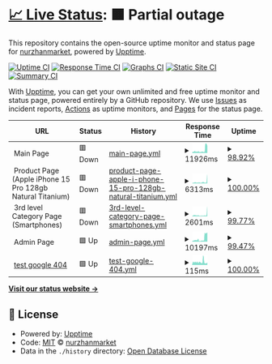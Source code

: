 # [📈 Live Status](https://nurzhanmarket.github.io/upptime): <!--live status--> **🟧 Partial outage**

This repository contains the open-source uptime monitor and status page for [nurzhanmarket](https://nurzhanmarket.github.io/upptime), powered by [Upptime](https://github.com/upptime/upptime).

[![Uptime CI](https://github.com/nurzhanmarket/upptime/workflows/Uptime%20CI/badge.svg)](https://github.com/nurzhanmarket/upptime/actions?query=workflow%3A%22Uptime+CI%22)
[![Response Time CI](https://github.com/nurzhanmarket/upptime/workflows/Response%20Time%20CI/badge.svg)](https://github.com/nurzhanmarket/upptime/actions?query=workflow%3A%22Response+Time+CI%22)
[![Graphs CI](https://github.com/nurzhanmarket/upptime/workflows/Graphs%20CI/badge.svg)](https://github.com/nurzhanmarket/upptime/actions?query=workflow%3A%22Graphs+CI%22)
[![Static Site CI](https://github.com/nurzhanmarket/upptime/workflows/Static%20Site%20CI/badge.svg)](https://github.com/nurzhanmarket/upptime/actions?query=workflow%3A%22Static+Site+CI%22)
[![Summary CI](https://github.com/nurzhanmarket/upptime/workflows/Summary%20CI/badge.svg)](https://github.com/nurzhanmarket/upptime/actions?query=workflow%3A%22Summary+CI%22)

With [Upptime](https://upptime.js.org), you can get your own unlimited and free uptime monitor and status page, powered entirely by a GitHub repository. We use [Issues](https://github.com/nurzhanmarket/upptime/issues) as incident reports, [Actions](https://github.com/nurzhanmarket/upptime/actions) as uptime monitors, and [Pages](https://nurzhanmarket.github.io/upptime) for the status page.

<!--start: status pages-->
<!-- This summary is generated by Upptime (https://github.com/upptime/upptime) -->
<!-- Do not edit this manually, your changes will be overwritten -->
<!-- prettier-ignore -->
| URL | Status | History | Response Time | Uptime |
| --- | ------ | ------- | ------------- | ------ |
| <img alt="" src="https://icons.duckduckgo.com/ip3/null.ico" height="13"> Main Page | 🟥 Down | [main-page.yml](https://github.com/nurzhanmarket/upptime/commits/HEAD/history/main-page.yml) | <details><summary><img alt="Response time graph" src="./graphs/main-page/response-time-week.png" height="20"> 11926ms</summary><br><a href="https://nurzhanmarket.github.io/upptime/history/main-page"><img alt="Response time 7857" src="https://img.shields.io/endpoint?url=https%3A%2F%2Fraw.githubusercontent.com%2Fnurzhanmarket%2Fupptime%2FHEAD%2Fapi%2Fmain-page%2Fresponse-time.json"></a><br><a href="https://nurzhanmarket.github.io/upptime/history/main-page"><img alt="24-hour response time 22532" src="https://img.shields.io/endpoint?url=https%3A%2F%2Fraw.githubusercontent.com%2Fnurzhanmarket%2Fupptime%2FHEAD%2Fapi%2Fmain-page%2Fresponse-time-day.json"></a><br><a href="https://nurzhanmarket.github.io/upptime/history/main-page"><img alt="7-day response time 11926" src="https://img.shields.io/endpoint?url=https%3A%2F%2Fraw.githubusercontent.com%2Fnurzhanmarket%2Fupptime%2FHEAD%2Fapi%2Fmain-page%2Fresponse-time-week.json"></a><br><a href="https://nurzhanmarket.github.io/upptime/history/main-page"><img alt="30-day response time 7857" src="https://img.shields.io/endpoint?url=https%3A%2F%2Fraw.githubusercontent.com%2Fnurzhanmarket%2Fupptime%2FHEAD%2Fapi%2Fmain-page%2Fresponse-time-month.json"></a><br><a href="https://nurzhanmarket.github.io/upptime/history/main-page"><img alt="1-year response time 7857" src="https://img.shields.io/endpoint?url=https%3A%2F%2Fraw.githubusercontent.com%2Fnurzhanmarket%2Fupptime%2FHEAD%2Fapi%2Fmain-page%2Fresponse-time-year.json"></a></details> | <details><summary><a href="https://nurzhanmarket.github.io/upptime/history/main-page">98.92%</a></summary><a href="https://nurzhanmarket.github.io/upptime/history/main-page"><img alt="All-time uptime 99.25%" src="https://img.shields.io/endpoint?url=https%3A%2F%2Fraw.githubusercontent.com%2Fnurzhanmarket%2Fupptime%2FHEAD%2Fapi%2Fmain-page%2Fuptime.json"></a><br><a href="https://nurzhanmarket.github.io/upptime/history/main-page"><img alt="24-hour uptime 94.19%" src="https://img.shields.io/endpoint?url=https%3A%2F%2Fraw.githubusercontent.com%2Fnurzhanmarket%2Fupptime%2FHEAD%2Fapi%2Fmain-page%2Fuptime-day.json"></a><br><a href="https://nurzhanmarket.github.io/upptime/history/main-page"><img alt="7-day uptime 98.92%" src="https://img.shields.io/endpoint?url=https%3A%2F%2Fraw.githubusercontent.com%2Fnurzhanmarket%2Fupptime%2FHEAD%2Fapi%2Fmain-page%2Fuptime-week.json"></a><br><a href="https://nurzhanmarket.github.io/upptime/history/main-page"><img alt="30-day uptime 99.25%" src="https://img.shields.io/endpoint?url=https%3A%2F%2Fraw.githubusercontent.com%2Fnurzhanmarket%2Fupptime%2FHEAD%2Fapi%2Fmain-page%2Fuptime-month.json"></a><br><a href="https://nurzhanmarket.github.io/upptime/history/main-page"><img alt="1-year uptime 99.25%" src="https://img.shields.io/endpoint?url=https%3A%2F%2Fraw.githubusercontent.com%2Fnurzhanmarket%2Fupptime%2FHEAD%2Fapi%2Fmain-page%2Fuptime-year.json"></a></details>
| <img alt="" src="https://icons.duckduckgo.com/ip3/null.ico" height="13"> Product Page (Apple iPhone 15 Pro 128gb Natural Titanium) | 🟥 Down | [product-page-apple-i-phone-15-pro-128gb-natural-titanium.yml](https://github.com/nurzhanmarket/upptime/commits/HEAD/history/product-page-apple-i-phone-15-pro-128gb-natural-titanium.yml) | <details><summary><img alt="Response time graph" src="./graphs/product-page-apple-i-phone-15-pro-128gb-natural-titanium/response-time-week.png" height="20"> 6313ms</summary><br><a href="https://nurzhanmarket.github.io/upptime/history/product-page-apple-i-phone-15-pro-128gb-natural-titanium"><img alt="Response time 3660" src="https://img.shields.io/endpoint?url=https%3A%2F%2Fraw.githubusercontent.com%2Fnurzhanmarket%2Fupptime%2FHEAD%2Fapi%2Fproduct-page-apple-i-phone-15-pro-128gb-natural-titanium%2Fresponse-time.json"></a><br><a href="https://nurzhanmarket.github.io/upptime/history/product-page-apple-i-phone-15-pro-128gb-natural-titanium"><img alt="24-hour response time 22236" src="https://img.shields.io/endpoint?url=https%3A%2F%2Fraw.githubusercontent.com%2Fnurzhanmarket%2Fupptime%2FHEAD%2Fapi%2Fproduct-page-apple-i-phone-15-pro-128gb-natural-titanium%2Fresponse-time-day.json"></a><br><a href="https://nurzhanmarket.github.io/upptime/history/product-page-apple-i-phone-15-pro-128gb-natural-titanium"><img alt="7-day response time 6313" src="https://img.shields.io/endpoint?url=https%3A%2F%2Fraw.githubusercontent.com%2Fnurzhanmarket%2Fupptime%2FHEAD%2Fapi%2Fproduct-page-apple-i-phone-15-pro-128gb-natural-titanium%2Fresponse-time-week.json"></a><br><a href="https://nurzhanmarket.github.io/upptime/history/product-page-apple-i-phone-15-pro-128gb-natural-titanium"><img alt="30-day response time 3660" src="https://img.shields.io/endpoint?url=https%3A%2F%2Fraw.githubusercontent.com%2Fnurzhanmarket%2Fupptime%2FHEAD%2Fapi%2Fproduct-page-apple-i-phone-15-pro-128gb-natural-titanium%2Fresponse-time-month.json"></a><br><a href="https://nurzhanmarket.github.io/upptime/history/product-page-apple-i-phone-15-pro-128gb-natural-titanium"><img alt="1-year response time 3660" src="https://img.shields.io/endpoint?url=https%3A%2F%2Fraw.githubusercontent.com%2Fnurzhanmarket%2Fupptime%2FHEAD%2Fapi%2Fproduct-page-apple-i-phone-15-pro-128gb-natural-titanium%2Fresponse-time-year.json"></a></details> | <details><summary><a href="https://nurzhanmarket.github.io/upptime/history/product-page-apple-i-phone-15-pro-128gb-natural-titanium">100.00%</a></summary><a href="https://nurzhanmarket.github.io/upptime/history/product-page-apple-i-phone-15-pro-128gb-natural-titanium"><img alt="All-time uptime 100.00%" src="https://img.shields.io/endpoint?url=https%3A%2F%2Fraw.githubusercontent.com%2Fnurzhanmarket%2Fupptime%2FHEAD%2Fapi%2Fproduct-page-apple-i-phone-15-pro-128gb-natural-titanium%2Fuptime.json"></a><br><a href="https://nurzhanmarket.github.io/upptime/history/product-page-apple-i-phone-15-pro-128gb-natural-titanium"><img alt="24-hour uptime 100.00%" src="https://img.shields.io/endpoint?url=https%3A%2F%2Fraw.githubusercontent.com%2Fnurzhanmarket%2Fupptime%2FHEAD%2Fapi%2Fproduct-page-apple-i-phone-15-pro-128gb-natural-titanium%2Fuptime-day.json"></a><br><a href="https://nurzhanmarket.github.io/upptime/history/product-page-apple-i-phone-15-pro-128gb-natural-titanium"><img alt="7-day uptime 100.00%" src="https://img.shields.io/endpoint?url=https%3A%2F%2Fraw.githubusercontent.com%2Fnurzhanmarket%2Fupptime%2FHEAD%2Fapi%2Fproduct-page-apple-i-phone-15-pro-128gb-natural-titanium%2Fuptime-week.json"></a><br><a href="https://nurzhanmarket.github.io/upptime/history/product-page-apple-i-phone-15-pro-128gb-natural-titanium"><img alt="30-day uptime 100.00%" src="https://img.shields.io/endpoint?url=https%3A%2F%2Fraw.githubusercontent.com%2Fnurzhanmarket%2Fupptime%2FHEAD%2Fapi%2Fproduct-page-apple-i-phone-15-pro-128gb-natural-titanium%2Fuptime-month.json"></a><br><a href="https://nurzhanmarket.github.io/upptime/history/product-page-apple-i-phone-15-pro-128gb-natural-titanium"><img alt="1-year uptime 100.00%" src="https://img.shields.io/endpoint?url=https%3A%2F%2Fraw.githubusercontent.com%2Fnurzhanmarket%2Fupptime%2FHEAD%2Fapi%2Fproduct-page-apple-i-phone-15-pro-128gb-natural-titanium%2Fuptime-year.json"></a></details>
| <img alt="" src="https://icons.duckduckgo.com/ip3/null.ico" height="13"> 3rd level Category Page (Smartphones) | 🟥 Down | [3rd-level-category-page-smartphones.yml](https://github.com/nurzhanmarket/upptime/commits/HEAD/history/3rd-level-category-page-smartphones.yml) | <details><summary><img alt="Response time graph" src="./graphs/3rd-level-category-page-smartphones/response-time-week.png" height="20"> 2601ms</summary><br><a href="https://nurzhanmarket.github.io/upptime/history/3rd-level-category-page-smartphones"><img alt="Response time 1956" src="https://img.shields.io/endpoint?url=https%3A%2F%2Fraw.githubusercontent.com%2Fnurzhanmarket%2Fupptime%2FHEAD%2Fapi%2F3rd-level-category-page-smartphones%2Fresponse-time.json"></a><br><a href="https://nurzhanmarket.github.io/upptime/history/3rd-level-category-page-smartphones"><img alt="24-hour response time 17272" src="https://img.shields.io/endpoint?url=https%3A%2F%2Fraw.githubusercontent.com%2Fnurzhanmarket%2Fupptime%2FHEAD%2Fapi%2F3rd-level-category-page-smartphones%2Fresponse-time-day.json"></a><br><a href="https://nurzhanmarket.github.io/upptime/history/3rd-level-category-page-smartphones"><img alt="7-day response time 2601" src="https://img.shields.io/endpoint?url=https%3A%2F%2Fraw.githubusercontent.com%2Fnurzhanmarket%2Fupptime%2FHEAD%2Fapi%2F3rd-level-category-page-smartphones%2Fresponse-time-week.json"></a><br><a href="https://nurzhanmarket.github.io/upptime/history/3rd-level-category-page-smartphones"><img alt="30-day response time 1956" src="https://img.shields.io/endpoint?url=https%3A%2F%2Fraw.githubusercontent.com%2Fnurzhanmarket%2Fupptime%2FHEAD%2Fapi%2F3rd-level-category-page-smartphones%2Fresponse-time-month.json"></a><br><a href="https://nurzhanmarket.github.io/upptime/history/3rd-level-category-page-smartphones"><img alt="1-year response time 1956" src="https://img.shields.io/endpoint?url=https%3A%2F%2Fraw.githubusercontent.com%2Fnurzhanmarket%2Fupptime%2FHEAD%2Fapi%2F3rd-level-category-page-smartphones%2Fresponse-time-year.json"></a></details> | <details><summary><a href="https://nurzhanmarket.github.io/upptime/history/3rd-level-category-page-smartphones">99.77%</a></summary><a href="https://nurzhanmarket.github.io/upptime/history/3rd-level-category-page-smartphones"><img alt="All-time uptime 99.84%" src="https://img.shields.io/endpoint?url=https%3A%2F%2Fraw.githubusercontent.com%2Fnurzhanmarket%2Fupptime%2FHEAD%2Fapi%2F3rd-level-category-page-smartphones%2Fuptime.json"></a><br><a href="https://nurzhanmarket.github.io/upptime/history/3rd-level-category-page-smartphones"><img alt="24-hour uptime 99.99%" src="https://img.shields.io/endpoint?url=https%3A%2F%2Fraw.githubusercontent.com%2Fnurzhanmarket%2Fupptime%2FHEAD%2Fapi%2F3rd-level-category-page-smartphones%2Fuptime-day.json"></a><br><a href="https://nurzhanmarket.github.io/upptime/history/3rd-level-category-page-smartphones"><img alt="7-day uptime 99.77%" src="https://img.shields.io/endpoint?url=https%3A%2F%2Fraw.githubusercontent.com%2Fnurzhanmarket%2Fupptime%2FHEAD%2Fapi%2F3rd-level-category-page-smartphones%2Fuptime-week.json"></a><br><a href="https://nurzhanmarket.github.io/upptime/history/3rd-level-category-page-smartphones"><img alt="30-day uptime 99.84%" src="https://img.shields.io/endpoint?url=https%3A%2F%2Fraw.githubusercontent.com%2Fnurzhanmarket%2Fupptime%2FHEAD%2Fapi%2F3rd-level-category-page-smartphones%2Fuptime-month.json"></a><br><a href="https://nurzhanmarket.github.io/upptime/history/3rd-level-category-page-smartphones"><img alt="1-year uptime 99.84%" src="https://img.shields.io/endpoint?url=https%3A%2F%2Fraw.githubusercontent.com%2Fnurzhanmarket%2Fupptime%2FHEAD%2Fapi%2F3rd-level-category-page-smartphones%2Fuptime-year.json"></a></details>
| <img alt="" src="https://icons.duckduckgo.com/ip3/null.ico" height="13"> Admin Page | 🟩 Up | [admin-page.yml](https://github.com/nurzhanmarket/upptime/commits/HEAD/history/admin-page.yml) | <details><summary><img alt="Response time graph" src="./graphs/admin-page/response-time-week.png" height="20"> 10197ms</summary><br><a href="https://nurzhanmarket.github.io/upptime/history/admin-page"><img alt="Response time 7083" src="https://img.shields.io/endpoint?url=https%3A%2F%2Fraw.githubusercontent.com%2Fnurzhanmarket%2Fupptime%2FHEAD%2Fapi%2Fadmin-page%2Fresponse-time.json"></a><br><a href="https://nurzhanmarket.github.io/upptime/history/admin-page"><img alt="24-hour response time 18171" src="https://img.shields.io/endpoint?url=https%3A%2F%2Fraw.githubusercontent.com%2Fnurzhanmarket%2Fupptime%2FHEAD%2Fapi%2Fadmin-page%2Fresponse-time-day.json"></a><br><a href="https://nurzhanmarket.github.io/upptime/history/admin-page"><img alt="7-day response time 10197" src="https://img.shields.io/endpoint?url=https%3A%2F%2Fraw.githubusercontent.com%2Fnurzhanmarket%2Fupptime%2FHEAD%2Fapi%2Fadmin-page%2Fresponse-time-week.json"></a><br><a href="https://nurzhanmarket.github.io/upptime/history/admin-page"><img alt="30-day response time 7083" src="https://img.shields.io/endpoint?url=https%3A%2F%2Fraw.githubusercontent.com%2Fnurzhanmarket%2Fupptime%2FHEAD%2Fapi%2Fadmin-page%2Fresponse-time-month.json"></a><br><a href="https://nurzhanmarket.github.io/upptime/history/admin-page"><img alt="1-year response time 7083" src="https://img.shields.io/endpoint?url=https%3A%2F%2Fraw.githubusercontent.com%2Fnurzhanmarket%2Fupptime%2FHEAD%2Fapi%2Fadmin-page%2Fresponse-time-year.json"></a></details> | <details><summary><a href="https://nurzhanmarket.github.io/upptime/history/admin-page">99.47%</a></summary><a href="https://nurzhanmarket.github.io/upptime/history/admin-page"><img alt="All-time uptime 99.63%" src="https://img.shields.io/endpoint?url=https%3A%2F%2Fraw.githubusercontent.com%2Fnurzhanmarket%2Fupptime%2FHEAD%2Fapi%2Fadmin-page%2Fuptime.json"></a><br><a href="https://nurzhanmarket.github.io/upptime/history/admin-page"><img alt="24-hour uptime 96.26%" src="https://img.shields.io/endpoint?url=https%3A%2F%2Fraw.githubusercontent.com%2Fnurzhanmarket%2Fupptime%2FHEAD%2Fapi%2Fadmin-page%2Fuptime-day.json"></a><br><a href="https://nurzhanmarket.github.io/upptime/history/admin-page"><img alt="7-day uptime 99.47%" src="https://img.shields.io/endpoint?url=https%3A%2F%2Fraw.githubusercontent.com%2Fnurzhanmarket%2Fupptime%2FHEAD%2Fapi%2Fadmin-page%2Fuptime-week.json"></a><br><a href="https://nurzhanmarket.github.io/upptime/history/admin-page"><img alt="30-day uptime 99.63%" src="https://img.shields.io/endpoint?url=https%3A%2F%2Fraw.githubusercontent.com%2Fnurzhanmarket%2Fupptime%2FHEAD%2Fapi%2Fadmin-page%2Fuptime-month.json"></a><br><a href="https://nurzhanmarket.github.io/upptime/history/admin-page"><img alt="1-year uptime 99.63%" src="https://img.shields.io/endpoint?url=https%3A%2F%2Fraw.githubusercontent.com%2Fnurzhanmarket%2Fupptime%2FHEAD%2Fapi%2Fadmin-page%2Fuptime-year.json"></a></details>
| <img alt="" src="https://icons.duckduckgo.com/ip3/www.google.com.ico" height="13"> [test google 404](https://www.google.com/) | 🟩 Up | [test-google-404.yml](https://github.com/nurzhanmarket/upptime/commits/HEAD/history/test-google-404.yml) | <details><summary><img alt="Response time graph" src="./graphs/test-google-404/response-time-week.png" height="20"> 115ms</summary><br><a href="https://nurzhanmarket.github.io/upptime/history/test-google-404"><img alt="Response time 111" src="https://img.shields.io/endpoint?url=https%3A%2F%2Fraw.githubusercontent.com%2Fnurzhanmarket%2Fupptime%2FHEAD%2Fapi%2Ftest-google-404%2Fresponse-time.json"></a><br><a href="https://nurzhanmarket.github.io/upptime/history/test-google-404"><img alt="24-hour response time 89" src="https://img.shields.io/endpoint?url=https%3A%2F%2Fraw.githubusercontent.com%2Fnurzhanmarket%2Fupptime%2FHEAD%2Fapi%2Ftest-google-404%2Fresponse-time-day.json"></a><br><a href="https://nurzhanmarket.github.io/upptime/history/test-google-404"><img alt="7-day response time 115" src="https://img.shields.io/endpoint?url=https%3A%2F%2Fraw.githubusercontent.com%2Fnurzhanmarket%2Fupptime%2FHEAD%2Fapi%2Ftest-google-404%2Fresponse-time-week.json"></a><br><a href="https://nurzhanmarket.github.io/upptime/history/test-google-404"><img alt="30-day response time 111" src="https://img.shields.io/endpoint?url=https%3A%2F%2Fraw.githubusercontent.com%2Fnurzhanmarket%2Fupptime%2FHEAD%2Fapi%2Ftest-google-404%2Fresponse-time-month.json"></a><br><a href="https://nurzhanmarket.github.io/upptime/history/test-google-404"><img alt="1-year response time 111" src="https://img.shields.io/endpoint?url=https%3A%2F%2Fraw.githubusercontent.com%2Fnurzhanmarket%2Fupptime%2FHEAD%2Fapi%2Ftest-google-404%2Fresponse-time-year.json"></a></details> | <details><summary><a href="https://nurzhanmarket.github.io/upptime/history/test-google-404">100.00%</a></summary><a href="https://nurzhanmarket.github.io/upptime/history/test-google-404"><img alt="All-time uptime 100.00%" src="https://img.shields.io/endpoint?url=https%3A%2F%2Fraw.githubusercontent.com%2Fnurzhanmarket%2Fupptime%2FHEAD%2Fapi%2Ftest-google-404%2Fuptime.json"></a><br><a href="https://nurzhanmarket.github.io/upptime/history/test-google-404"><img alt="24-hour uptime 100.00%" src="https://img.shields.io/endpoint?url=https%3A%2F%2Fraw.githubusercontent.com%2Fnurzhanmarket%2Fupptime%2FHEAD%2Fapi%2Ftest-google-404%2Fuptime-day.json"></a><br><a href="https://nurzhanmarket.github.io/upptime/history/test-google-404"><img alt="7-day uptime 100.00%" src="https://img.shields.io/endpoint?url=https%3A%2F%2Fraw.githubusercontent.com%2Fnurzhanmarket%2Fupptime%2FHEAD%2Fapi%2Ftest-google-404%2Fuptime-week.json"></a><br><a href="https://nurzhanmarket.github.io/upptime/history/test-google-404"><img alt="30-day uptime 100.00%" src="https://img.shields.io/endpoint?url=https%3A%2F%2Fraw.githubusercontent.com%2Fnurzhanmarket%2Fupptime%2FHEAD%2Fapi%2Ftest-google-404%2Fuptime-month.json"></a><br><a href="https://nurzhanmarket.github.io/upptime/history/test-google-404"><img alt="1-year uptime 100.00%" src="https://img.shields.io/endpoint?url=https%3A%2F%2Fraw.githubusercontent.com%2Fnurzhanmarket%2Fupptime%2FHEAD%2Fapi%2Ftest-google-404%2Fuptime-year.json"></a></details>

<!--end: status pages-->

[**Visit our status website →**](https://nurzhanmarket.github.io/upptime)

## 📄 License

- Powered by: [Upptime](https://github.com/upptime/upptime)
- Code: [MIT](./LICENSE) © [nurzhanmarket](https://nurzhanmarket.github.io/upptime)
- Data in the `./history` directory: [Open Database License](https://opendatacommons.org/licenses/odbl/1-0/)
